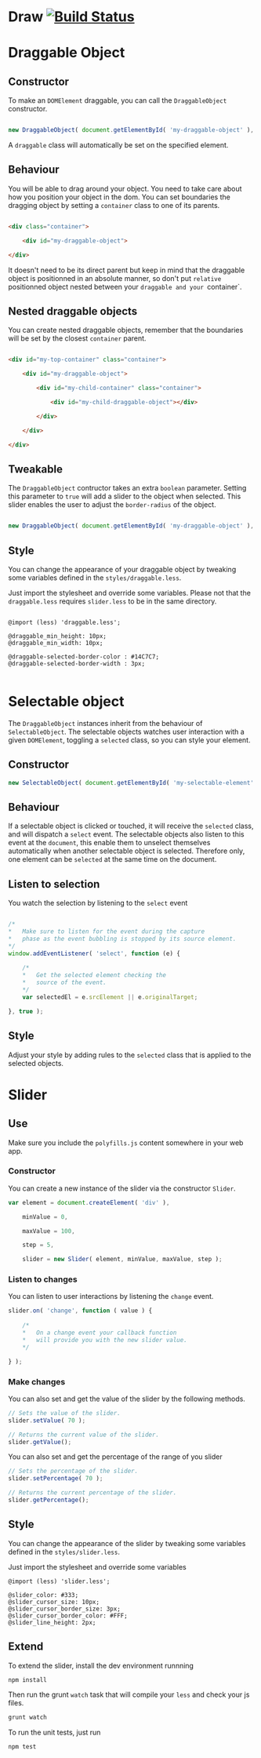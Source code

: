 # Draw [![Build Status](https://travis-ci.org/pointvirgule/draw.png?branch=master)](https://travis-ci.org/pointvirgule/draw)

# Draggable Object

## Constructor

To make an `DOMElement` draggable, you can call the `DraggableObject` constructor.

```js

new DraggableObject( document.getElementById( 'my-draggable-object' ), false );

```
A `draggable` class will automatically be set on the specified element.

## Behaviour

You will be able to drag around your object. You need to take care about how you position your object in the dom. You can set boundaries the dragging object by setting a `container` class to one of its parents. 

```html

<div class="container">

	<div id="my-draggable-object">

</div>

```

It doesn't need to be its direct parent but keep in mind that the draggable object is positionned in an absolute manner, so don't put  `relative` positionned object nested between your `draggable and your `container`.

## Nested draggable objects

You can create nested draggable objects, remember that the boundaries will be set by the closest `container` parent.

```html

<div id="my-top-container" class="container">

	<div id="my-draggable-object">

		<div id="my-child-container" class="container">

			<div id="my-child-draggable-object"></div>			

		</div>

	</div>

</div>

```

## Tweakable

The `DraggableObject` contructor takes an extra `boolean` parameter. Setting this parameter to `true` will add a slider to the object when selected. This slider enables the user to adjust the `border-radius` of the object.

```js

new DraggableObject( document.getElementById( 'my-draggable-object' ), true );

```

## Style

You can change the appearance of your draggable object by tweaking some variables defined in the `styles/draggable.less`.

Just import the stylesheet and override some variables. Please not that the `draggable.less` requires `slider.less` to be in the same directory.

```less

@import (less) 'draggable.less';

@draggable_min_height: 10px;
@draggable_min_width: 10px;

@draggable-selected-border-color : #14C7C7;
@draggable-selected-border-width : 3px;


```

# Selectable object

The `DraggableObject` instances inherit from the behaviour of `SelectableObject`. The selectable objects watches user interaction with a given `DOMElement`, toggling a `selected` class, so you can style your element.

## Constructor

```js
new SelectableObject( document.getElementById( 'my-selectable-element' ) );
```

## Behaviour

If a selectable object is clicked or touched, it will receive the `selected` class, and will dispatch a `select` event. The selectable objects also listen to this event at the `document`, this enable them to unselect themselves automatically when another selectable object is selected. Therefore only, one element can be `selected` at the same time on the document.


## Listen to selection

You watch the selection by listening to the `select` event

```js

/*
*	Make sure to listen for the event during the capture 
*	phase as the event bubbling is stopped by its source element.
*/
window.addEventListener( 'select', function (e) {
	
	/*
	*	Get the selected element checking the 
	*	source of the event.
	*/
	var selectedEl = e.srcElement || e.originalTarget;

}, true );

```

## Style

Adjust your style by adding rules to the `selected` class that is applied to the selected objects.

# Slider

## Use

Make sure you include the `polyfills.js` content somewhere in your web app.

### Constructor

You can create a new instance of the slider via the constructor `Slider`.

```js
var element = document.createElement( 'div' ),

	minValue = 0,

	maxValue = 100,

	step = 5,

	slider = new Slider( element, minValue, maxValue, step );
```

### Listen to changes

You can listen to user interactions by listening the `change` event.

```js
slider.on( 'change', function ( value ) {
	
	/*
	*	On a change event your callback function
	*	will provide you with the new slider value.
	*/

} );
```

### Make changes 

You can also set and get the value of the slider by the following methods.

```js
// Sets the value of the slider.
slider.setValue( 70 );

// Returns the current value of the slider.
slider.getValue(); 
```

You can also set and get the percentage of the range of you slider

```js
// Sets the percentage of the slider.
slider.setPercentage( 70 );

// Returns the current percentage of the slider.
slider.getPercentage(); 
```

## Style

You can change the appearance of the slider by tweaking some variables defined in the `styles/slider.less`.

Just import the stylesheet and override some variables

```less
@import (less) 'slider.less';

@slider_color: #333;
@slider_cursor_size: 10px;
@slider_cursor_border_size: 3px;
@slider_cursor_border_color: #FFF;
@slider_line_height: 2px;

```

## Extend

To extend the slider, install the dev environment runnning
```bash
npm install
```

Then run the grunt `watch` task that will compile your `less` and check your js files.
```bash
grunt watch
```

To run the unit tests, just run 
```bash
npm test
``` 

